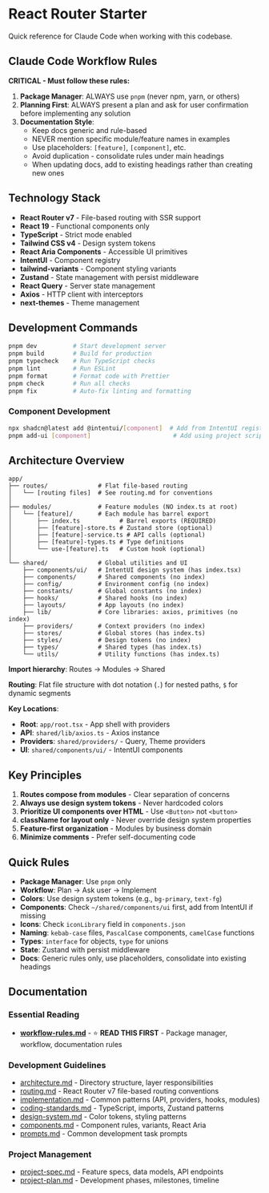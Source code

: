# React Router Starter

Quick reference for Claude Code when working with this codebase.

## Claude Code Workflow Rules

**CRITICAL - Must follow these rules:**

1. **Package Manager**: ALWAYS use `pnpm` (never npm, yarn, or others)
2. **Planning First**: ALWAYS present a plan and ask for user confirmation before implementing any solution
3. **Documentation Style**:
   - Keep docs generic and rule-based
   - NEVER mention specific module/feature names in examples
   - Use placeholders: `[feature]`, `[component]`, etc.
   - Avoid duplication - consolidate rules under main headings
   - When updating docs, add to existing headings rather than creating new ones

## Technology Stack

- **React Router v7** - File-based routing with SSR support
- **React 19** - Functional components only
- **TypeScript** - Strict mode enabled
- **Tailwind CSS v4** - Design system tokens
- **React Aria Components** - Accessible UI primitives
- **IntentUI** - Component registry
- **tailwind-variants** - Component styling variants
- **Zustand** - State management with persist middleware
- **React Query** - Server state management
- **Axios** - HTTP client with interceptors
- **next-themes** - Theme management

## Development Commands

```bash
pnpm dev          # Start development server
pnpm build        # Build for production
pnpm typecheck    # Run TypeScript checks
pnpm lint         # Run ESLint
pnpm format       # Format code with Prettier
pnpm check        # Run all checks
pnpm fix          # Auto-fix linting and formatting
```

### Component Development
```bash
npx shadcn@latest add @intentui/[component]  # Add from IntentUI registry
pnpm add-ui [component]                       # Add using project script
```

## Architecture Overview

```
app/
├── routes/              # Flat file-based routing
│   └── [routing files]  # See routing.md for conventions
│
├── modules/             # Feature modules (NO index.ts at root)
│   └── [feature]/       # Each module has barrel export
│       ├── index.ts           # Barrel exports (REQUIRED)
│       ├── [feature]-store.ts # Zustand store (optional)
│       ├── [feature]-service.ts # API calls (optional)
│       ├── [feature]-types.ts # Type definitions
│       └── use-[feature].ts   # Custom hook (optional)
│
└── shared/              # Global utilities and UI
    ├── components/ui/   # IntentUI design system (has index.tsx)
    ├── components/      # Shared components (no index)
    ├── config/          # Environment config (no index)
    ├── constants/       # Global constants (no index)
    ├── hooks/           # Shared hooks (no index)
    ├── layouts/         # App layouts (no index)
    ├── lib/             # Core libraries: axios, primitives (no index)
    ├── providers/       # Context providers (no index)
    ├── stores/          # Global stores (has index.ts)
    ├── styles/          # Design tokens (no index)
    ├── types/           # Shared types (has index.ts)
    └── utils/           # Utility functions (has index.ts)
```

**Import hierarchy**: Routes → Modules → Shared

**Routing**: Flat file structure with dot notation (`.`) for nested paths, `$` for dynamic segments

**Key Locations**:
- **Root**: `app/root.tsx` - App shell with providers
- **API**: `shared/lib/axios.ts` - Axios instance
- **Providers**: `shared/providers/` - Query, Theme providers
- **UI**: `shared/components/ui/` - IntentUI components

## Key Principles

1. **Routes compose from modules** - Clear separation of concerns
2. **Always use design system tokens** - Never hardcoded colors
3. **Prioritize UI components over HTML** - Use `<Button>` not `<button>`
4. **className for layout only** - Never override design system properties
5. **Feature-first organization** - Modules by business domain
6. **Minimize comments** - Prefer self-documenting code

## Quick Rules

- **Package Manager**: Use `pnpm` only
- **Workflow**: Plan → Ask user → Implement
- **Colors**: Use design system tokens (e.g., `bg-primary`, `text-fg`)
- **Components**: Check `~/shared/components/ui` first, add from IntentUI if missing
- **Icons**: Check `iconLibrary` field in `components.json`
- **Naming**: `kebab-case` files, `PascalCase` components, `camelCase` functions
- **Types**: `interface` for objects, `type` for unions
- **State**: Zustand with persist middleware
- **Docs**: Generic rules only, use placeholders, consolidate into existing headings

## Documentation

### Essential Reading
- **[workflow-rules.md](workflow-rules.md)** - ⭐ **READ THIS FIRST** - Package manager, workflow, documentation rules

### Development Guidelines
- [architecture.md](architecture.md) - Directory structure, layer responsibilities
- [routing.md](routing.md) - React Router v7 file-based routing conventions
- [implementation.md](implementation.md) - Common patterns (API, providers, hooks, modules)
- [coding-standards.md](coding-standards.md) - TypeScript, imports, Zustand patterns
- [design-system.md](design-system.md) - Color tokens, styling patterns
- [components.md](components.md) - Component rules, variants, React Aria
- [prompts.md](prompts.md) - Common development task prompts

### Project Management
- [project-spec.md](project-spec.md) - Feature specs, data models, API endpoints
- [project-plan.md](project-plan.md) - Development phases, milestones, timeline
